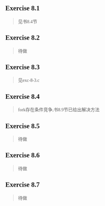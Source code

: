 ## <font face="Consolas">Exercise 8.1</font>
> <font face="楷体">见书8.4节</font>

## <font face="Consolas">Exercise 8.2</font>
> <font face="楷体">待做</font>

## <font face="Consolas">Exercise 8.3</font>
> <font face="楷体">见exc-8-3.c</font>

## <font face="Consolas">Exercise 8.4</font>
> <font face="楷体">fork存在条件竞争,书8.9节已给出解决方法</font>

## <font face="Consolas">Exercise 8.5</font>
> <font face="楷体">待做</font>

## <font face="Consolas">Exercise 8.6</font>
> <font face="楷体">待做</font>

## <font face="Consolas">Exercise 8.7</font>
> <font face="楷体">待做</font>